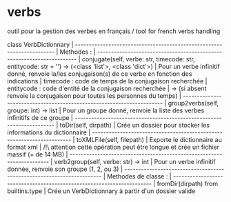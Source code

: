 # verbs
outil pour la gestion des verbes en français / tool for french verbs handling

class VerbDictionnary
 |  ----------------------------------------------------------------------
 |  Methodes :
 |  ----------------------------------------------------------------------
 |  conjugate(self, verbe: str, timecode: str, entitycode: str = '') -> (<class 'list'>, <class 'dict'>)
 |      Pour un verbe infinitif donné, renvoie la/les conjugaison(s) de ce verbe en fonction des indications
 |      timecode : code de temps de la conjugaison recherchée
 |      entitycode : code d'entité de la conjugaison recherchée
 |          -> (si absent renvoie la conjugaison pour toutes les personnes du temps)
 |  ----------------------------------------------------------------------
 |  group2verbs(self, groupe: int) -> list
 |      Pour un groupe donné, renvoie la liste des verbes infinitifs de ce groupe
 |  ----------------------------------------------------------------------
 |  toDir(self, dirpath)
 |      Crée un dossier pour stocker les informations du dictionnaire
 |  ----------------------------------------------------------------------
 |  toXMLFile(self, filepath)
 |      Exporte le dictionnaire au format xml
 |      /!\ attention cette opération peut être longue et crée un fichier massif (+ de 14 MB)
 |  ----------------------------------------------------------------------
 |  verb2group(self, verbe: str) -> int
 |      Pour un verbe infinitif donnée, renvoie son groupe (1, 2, ou 3)
 |  ----------------------------------------------------------------------
 |  Methodes de classe :
 |  ----------------------------------------------------------------------
 |  fromDir(dirpath) from builtins.type
 |      Crée un VerbDictionnary à partir d'un dossier valide
